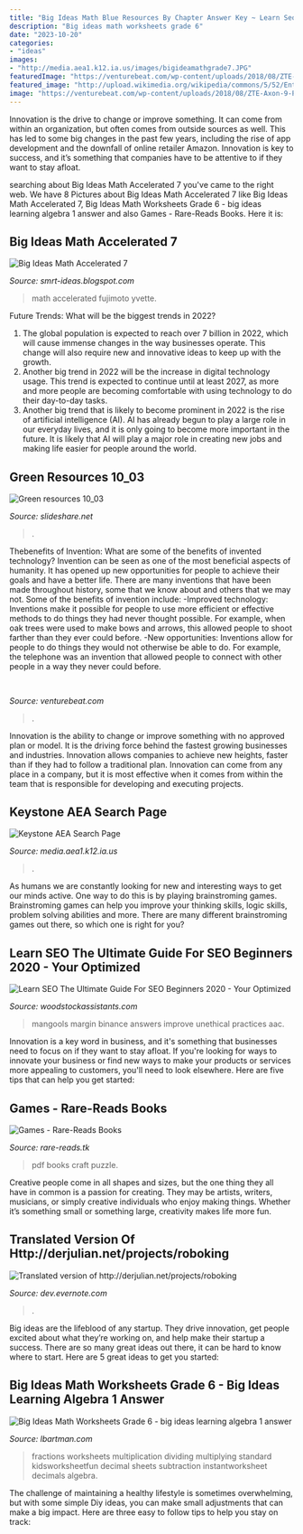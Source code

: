 ```yaml
---
title: "Big Ideas Math Blue Resources By Chapter Answer Key ~ Learn Seo The Ultimate Guide For Seo Beginners 2020"
description: "Big ideas math worksheets grade 6"
date: "2023-10-20"
categories:
- "ideas"
images:
- "http://media.aea1.k12.ia.us/images/bigideamathgrade7.JPG"
featuredImage: "https://venturebeat.com/wp-content/uploads/2018/08/ZTE-Axon-9-Pro-goes-official-as-the-companys-main-comeback-effort.jpg?w=800"
featured_image: "http://upload.wikimedia.org/wikipedia/commons/5/52/Entrée_de_Christiania.jpg"
image: "https://venturebeat.com/wp-content/uploads/2018/08/ZTE-Axon-9-Pro-goes-official-as-the-companys-main-comeback-effort.jpg?w=800"
---
```



Innovation is the drive to change or improve something. It can come from within an organization, but often comes from outside sources as well. This has led to some big changes in the past few years, including the rise of app development and the downfall of online retailer Amazon. Innovation is key to success, and it’s something that companies have to be attentive to if they want to stay afloat.

	

		
searching about Big Ideas Math Accelerated 7 you've came to the right web. We have 8 Pictures about Big Ideas Math Accelerated 7 like Big Ideas Math Accelerated 7, Big Ideas Math Worksheets Grade 6 - big ideas learning algebra 1 answer and also Games - Rare-Reads Books. Here it is:
		
    
## Big Ideas Math Accelerated 7

<img loading=lazy src="https://www.ohsd.net/cms/lib/WA01919452/Centricity/Domain/1833/Math7AText.png" onerror="this.onerror=null;this.src='https://tse2.mm.bing.net/th?id=OIP.V6F4L5WBThnfC8tlpTkj6QHaJ7&amp;pid=15.1';" alt="Big Ideas Math Accelerated 7">

_Source: smrt-ideas.blogspot.com_

>math accelerated fujimoto yvette. 

	

Future Trends: What will be the biggest trends in 2022?
1. The global population is expected to reach over 7 billion in 2022, which will cause immense changes in the way businesses operate. This change will also require new and innovative ideas to keep up with the growth.
2. Another big trend in 2022 will be the increase in digital technology usage. This trend is expected to continue until at least 2027, as more and more people are becoming comfortable with using technology to do their day-to-day tasks.
3. Another big trend that is likely to become prominent in 2022 is the rise of artificial intelligence (AI). AI has already begun to play a large role in our everyday lives, and it is only going to become more important in the future. It is likely that AI will play a major role in creating new jobs and making life easier for people around the world.

    
## Green Resources 10_03

<img loading=lazy src="https://image.slidesharecdn.com/greenresources1003-150323104214-conversion-gate01/95/green-resources-1003-4-638.jpg?cb=1427125373" onerror="this.onerror=null;this.src='https://tse2.mm.bing.net/th?id=OIP.ytYQsi7vguYrA0_sURWM_QHaJl&amp;pid=15.1';" alt="Green resources 10_03">

_Source: slideshare.net_

>. 

	

Thebenefits of Invention: What are some of the benefits of invented technology?
Invention can be seen as one of the most beneficial aspects of humanity. It has opened up new opportunities for people to achieve their goals and have a better life. There are many inventions that have been made throughout history, some that we know about and others that we may not. Some of the benefits of invention include: 
-Improved technology: Inventions make it possible for people to use more efficient or effective methods to do things they had never thought possible. For example, when oak trees were used to make bows and arrows, this allowed people to shoot farther than they ever could before. 
-New opportunities: Inventions allow for people to do things they would not otherwise be able to do. For example, the telephone was an invention that allowed people to connect with other people in a way they never could before.

    
## 

<img loading=lazy src="https://venturebeat.com/wp-content/uploads/2018/08/ZTE-Axon-9-Pro-goes-official-as-the-companys-main-comeback-effort.jpg?w=800" onerror="this.onerror=null;this.src='https://tse4.mm.bing.net/th?id=OIP.MFgPjowDrP7RhGYd31Y6sAHaE7&amp;pid=15.1';" alt="">

_Source: venturebeat.com_

>. 

	

Innovation is the ability to change or improve something with no approved plan or model. It is the driving force behind the fastest growing businesses and industries. Innovation allows companies to achieve new heights, faster than if they had to follow a traditional plan. Innovation can come from any place in a company, but it is most effective when it comes from within the team that is responsible for developing and executing projects.

    
## Keystone AEA Search Page

<img loading=lazy src="http://media.aea1.k12.ia.us/images/bigideamathgrade7.JPG" onerror="this.onerror=null;this.src='https://tse2.mm.bing.net/th?id=OIP.qrj2UtD2iD_Zak8JuHCvuAHaFg&amp;pid=15.1';" alt="Keystone AEA Search Page">

_Source: media.aea1.k12.ia.us_

>. 

	

As humans we are constantly looking for new and interesting ways to get our minds active. One way to do this is by playing brainstroming games. Brainstroming games can help you improve your thinking skills, logic skills, problem solving abilities and more. There are many different brainstroming games out there, so which one is right for you?

    
## Learn SEO The Ultimate Guide For SEO Beginners 2020 - Your Optimized

<img loading=lazy src="https://mangools.com/blog/wp-content/uploads/2019/07/01-black-hat-white-hat-3-1.png" onerror="this.onerror=null;this.src='https://tse4.mm.bing.net/th?id=OIP.XK0jtdPNep2GlV4DSgruCQHaFb&amp;pid=15.1';" alt="Learn SEO The Ultimate Guide For SEO Beginners 2020 - Your Optimized">

_Source: woodstockassistants.com_

>mangools margin binance answers improve unethical practices aac. 

	

Innovation is a key word in business, and it's something that businesses need to focus on if they want to stay afloat. If you're looking for ways to innovate your business or find new ways to make your products or services more appealing to customers, you'll need to look elsewhere. Here are five tips that can help you get started: 

    
## Games - Rare-Reads Books

<img loading=lazy src="https://images-na.ssl-images-amazon.com/images/I/5152pVeUYmL._SX315_BO1,204,203,200_.jpg" onerror="this.onerror=null;this.src='https://tse3.mm.bing.net/th?id=OIP.uOKs1G5OnUeVsQo_epe5EwAAAA&amp;pid=15.1';" alt="Games - Rare-Reads Books">

_Source: rare-reads.tk_

>pdf books craft puzzle. 

	

Creative people come in all shapes and sizes, but the one thing they all have in common is a passion for creating. They may be artists, writers, musicians, or simply creative individuals who enjoy making things. Whether it’s something small or something large, creativity makes life more fun.

    
## Translated Version Of Http://derjulian.net/projects/roboking

<img loading=lazy src="http://upload.wikimedia.org/wikipedia/commons/5/52/Entrée_de_Christiania.jpg" onerror="this.onerror=null;this.src='https://tse3.mm.bing.net/th?id=OIP.4pkRg23mfmGdt9VeNjDatwEsDH&amp;pid=15.1';" alt="Translated version of http://derjulian.net/projects/roboking">

_Source: dev.evernote.com_

>. 

	

Big ideas are the lifeblood of any startup. They drive innovation, get people excited about what they’re working on, and help make their startup a success. There are so many great ideas out there, it can be hard to know where to start. Here are 5 great ideas to get you started: 

    
## Big Ideas Math Worksheets Grade 6 - Big Ideas Learning Algebra 1 Answer

<img loading=lazy src="https://s-media-cache-ak0.pinimg.com/originals/c2/2a/81/c22a812a2f615a0aab977b1501b8dc01.jpg" onerror="this.onerror=null;this.src='https://tse3.mm.bing.net/th?id=OIP.wiqBKi9hWgqrl3sVAbjcAQHaJl&amp;pid=15.1';" alt="Big Ideas Math Worksheets Grade 6 - big ideas learning algebra 1 answer">

_Source: lbartman.com_

>fractions worksheets multiplication dividing multiplying standard kidsworksheetfun decimal sheets subtraction instantworksheet decimals algebra. 

	

The challenge of maintaining a healthy lifestyle is sometimes overwhelming, but with some simple Diy ideas, you can make small adjustments that can make a big impact. Here are three easy to follow tips to help you stay on track:

